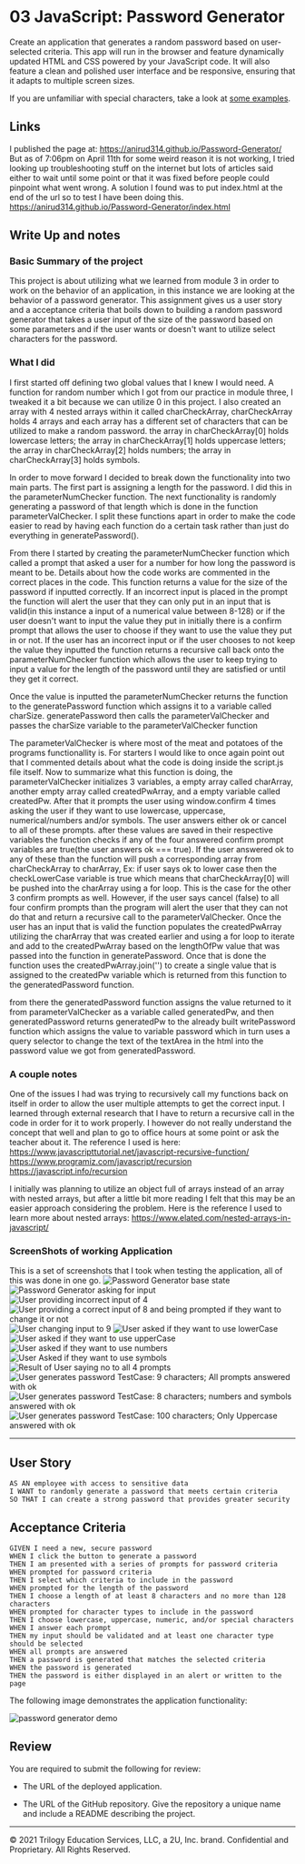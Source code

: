 # 03 JavaScript: Password Generator
Create an application that generates a random password based on user-selected criteria. This app will run in the browser and feature dynamically updated HTML and CSS powered by your JavaScript code. It will also feature a clean and polished user interface and be responsive, ensuring that it adapts to multiple screen sizes.

If you are unfamiliar with special characters, take a look at [some examples](https://www.owasp.org/index.php/Password_special_characters).

## Links
I published the page at: https://anirud314.github.io/Password-Generator/
But as of 7:06pm on April 11th for some weird reason it is not working, I tried looking up troubleshooting stuff on the internet but lots of articles said either to wait until some point or that it was fixed before people could pinpoint what went wrong.
A solution I found was to put index.html at the end of the url so to test I have been doing this.
https://anirud314.github.io/Password-Generator/index.html

## Write Up and notes
### Basic Summary of the project
This project is about utilizing what we learned from module 3 in order to work on the behavior of an application, in this instance we are looking at the behavior of a password generator. This assignment gives us a user story and a acceptance criteria that boils down to building a random password generator that takes a user input of the size of the password based on some parameters and if the user wants or doesn't want to utilize select characters for the password. 
### What I did
I first started off defining two global values that I knew I would need. A function for random number which I got from our practice in module three, I tweaked it a bit because we can utilize 0 in this project. I also created an array with 4 nested arrays within it called charCheckArray, charCheckArray holds 4 arrays and each array has a different set of characters that can be utilized to make a random password. the array in charCheckArray[0] holds lowercase letters; the array in charCheckArray[1] holds uppercase letters; the array in charCheckArray[2] holds numbers; the array in charCheckArray[3] holds symbols.

In order to move forward I decided to break down the functionality into two main parts. The first part is assigning a length for the password. I did this in the parameterNumChecker function. The next functionality is randomly generating a password of that length which is done in the function parameterValChecker. I split these functions apart in order to make the code easier to read by having each function do a certain task rather than just do everything in generatePassword().

From there I started by creating the parameterNumChecker function which called a prompt that asked a user for a number for how long the password is meant to be. Details about how the code works are commented in the correct places in the code. This function returns a value for the size of the password if inputted correctly. If an incorrect input is placed in the prompt the function will alert the user that they can only put in an input that is valid(in this instance a input of a numerical value between 8-128) or if the user doesn't want to input the value they put in initially there is a confirm prompt that allows the user to choose if they want to use the value they put in or not. If the user has an incorrect input or if the user chooses to not keep the value they inputted the function returns a recursive call back onto the parameterNumChecker function which allows the user to keep trying to input a value for the length of the password until they are satisfied or until they get it correct.

Once the value is inputted the parameterNumChecker returns the function to the generatePassword function which assigns it to a variable called charSize. generatePassword then calls the parameterValChecker and passes the charSize variable to the parameterValChecker function

The parameterValChecker is where most of the meat and potatoes of the programs functionallity is. For starters I would like to once again point out that I commented details about what the code is doing inside the script.js file itself. Now to summarize what this function is doing, the parameterValChecker initializes 3 variables, a empty array called charArray, another empty array called createdPwArray, and a empty variable called createdPw. After that it prompts the user using window.confirm 4 times asking the user if they want to use lowercase, uppercase, numerical/numbers and/or symbols. The user answers either ok or cancel to all of these prompts. after these values are saved in their respective variables the function checks if any of the four answered confirm prompt variables are true(the user answers ok === true). If the user answered ok to any of these than the function will push a corresponding array from charCheckArray to charArray, Ex: if user says ok to lower case then the checkLowerCase variable is true which means that charCheckArray[0] will be pushed into the charArray using a for loop. This is the case for the other 3 confirm prompts as well. However, if the user says cancel (false) to all four confirm prompts than the program will alert the user that they can not do that and return a recursive call to the parameterValChecker. Once the user has an input that is valid the function populates the createdPwArray utilizing the charArray that was created earlier and using a for loop to iterate and add to the createdPwArray based on the lengthOfPw value that was passed into the function in generatePassword. Once that is done the function uses the createdPwArray.join('') to create a single value that is assigned to the createdPw variable which is returned from this function to the generatedPassword function.

from there the generatedPassword function assigns the value returned to it from parameterValChecker as a variable called generatedPw, and then generatedPassword returns generatedPw to the already built writePassword function which assigns the value to variable password which in turn uses a query selector to change the text of the textArea in the html into the password value we got from generatedPassword.

### A couple notes
One of the issues I had was trying to recursively call my functions back on itself in order to allow the user multiple attempts to get the correct input. I learned through external research that I have to return a recursive call in the code in order for it to work properly. I however do not really understand the concept that well and plan to go to office hours at some point or ask the teacher about it. 
The reference I used is here: 
https://www.javascripttutorial.net/javascript-recursive-function/
https://www.programiz.com/javascript/recursion
https://javascript.info/recursion

I initially was planning to utilize an object full of arrays instead of an array with nested arrays, but after a little bit more reading I felt that this may be an easier approach considering the problem. Here is the reference I used to learn more about nested arrays:
https://www.elated.com/nested-arrays-in-javascript/

### ScreenShots of working Application
This is a set of screenshots that I took when testing the application, all of this was done in one go.
![Password Generator base state](./assets/img/markdownScreenShots/project1.JPG)
![Password Generator asking for input](./assets/img/markdownScreenShots/project2.JPG)
![User providing incorrect input of 4](./assets/img/markdownScreenShots/project3.JPG)
![User providing a correct input of 8 and being prompted if they want to change it or not](./assets/img/markdownScreenShots/project4.JPG)
![User changing input to 9](./assets/img/markdownScreenShots/project5.JPG)
![User asked if they want to use lowerCase](./assets/img/markdownScreenShots/project6.JPG)
![User asked if they want to use upperCase](./assets/img/markdownScreenShots/project7.JPG)
![User asked if they want to use numbers](./assets/img/markdownScreenShots/project8.JPG)
![User Asked if they want to use symbols](./assets/img/markdownScreenShots/project9.JPG)
![Result of User saying no to all 4 prompts](./assets/img/markdownScreenShots/project10.JPG)
![User generates password TestCase: 9 characters; All prompts answered with ok](./assets/img/markdownScreenShots/project11.JPG)
![User generates password TestCase: 8 characters; numbers and symbols answered with ok](./assets/img/markdownScreenShots/project12.JPG)
![User generates password TestCase: 100 characters; Only Uppercase answered with ok](./assets/img/markdownScreenShots/project13.JPG)

--------------------------------------------------------------------------------------------------------------------
## User Story

```
AS AN employee with access to sensitive data
I WANT to randomly generate a password that meets certain criteria
SO THAT I can create a strong password that provides greater security
```

## Acceptance Criteria

```
GIVEN I need a new, secure password
WHEN I click the button to generate a password
THEN I am presented with a series of prompts for password criteria
WHEN prompted for password criteria
THEN I select which criteria to include in the password
WHEN prompted for the length of the password
THEN I choose a length of at least 8 characters and no more than 128 characters
WHEN prompted for character types to include in the password
THEN I choose lowercase, uppercase, numeric, and/or special characters
WHEN I answer each prompt
THEN my input should be validated and at least one character type should be selected
WHEN all prompts are answered
THEN a password is generated that matches the selected criteria
WHEN the password is generated
THEN the password is either displayed in an alert or written to the page
```

The following image demonstrates the application functionality:

![password generator demo](./assets/img/markdownScreenShots/03-javascript-homework-demo.png)

## Review

You are required to submit the following for review:

* The URL of the deployed application.

* The URL of the GitHub repository. Give the repository a unique name and include a README describing the project.

- - -
© 2021 Trilogy Education Services, LLC, a 2U, Inc. brand. Confidential and Proprietary. All Rights Reserved.
